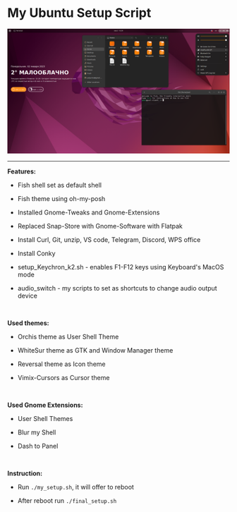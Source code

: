 # My Ubuntu Setup Script

![](/img/desktop.png)

---

**Features:**

* Fish shell set as default shell
  
* Fish theme using oh-my-posh

* Installed Gnome-Tweaks and Gnome-Extensions

* Replaced Snap-Store with Gnome-Software with Flatpak

* Install Curl, Git, unzip, VS code, Telegram, Discord, WPS office

* Install Conky

* setup_Keychron_k2.sh - enables F1-F12 keys using Keyboard's MacOS mode

* audio_switch - my scripts to set as shortcuts to change audio output device

<br>


**Used themes:**

* Orchis theme as User Shell Theme

* WhiteSur theme as GTK and Window Manager theme

* Reversal theme as Icon theme

* Vimix-Cursors as Cursor theme
  
<!-- * Graffias Theme for Conky -->

<br>


**Used Gnome Extensions:**

* User Shell Themes

* Blur my Shell

* Dash to Panel

<br>


**Instruction:**

* Run `./my_setup.sh`, it will offer to reboot

* After reboot run `./final_setup.sh`


